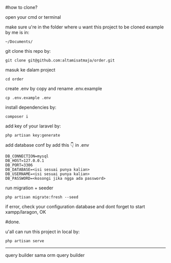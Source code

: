#how to clone?

open your cmd or terminal

make sure u're in the folder where u want this project to be cloned
example by me is in:

```
~/Documents/
```

git clone this repo by:

```
git clone git@github.com:altamisatmaja/order.git
```

masuk ke dalam project

```
cd order
```

create .env by copy and rename .env.example

```
cp .env.example .env
```

install dependencies by:

```
composer i
```

add key of your laravel by:

```
php artisan key:generate
```

add database conf by add this 👇 in .env

```
DB_CONNECTION=mysql
DB_HOST=127.0.0.1
DB_PORT=3306
DB_DATABASE=<isi sesuai punya kalian>
DB_USERNAME=<isi sesuai punya kalian>
DB_PASSWORD=<kosongi jika ngga ada password>
```

run migration + seeder

```
php artisan migrate:fresh --seed
```

if error, check your configuration database and dont forget to start xampp/laragon, OK

#done.

u'all can run this project in local by:

```
php artisan serve
```

---

query builder sama orm
query builder

<!-- cara atau teknik pengambilan sebuah data(mysql) menggunakan function/metode   -->
